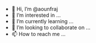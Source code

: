 - 👋 Hi, I’m @aounfraj
- 👀 I’m interested in ...
- 🌱 I’m currently learning ...
- 💞️ I’m looking to collaborate on ...
- 📫 How to reach me ...

<!---
aounfraj/aounfraj is a ✨ special ✨ repository because its `README.md` (this file) appears on your GitHub profile.
You can click the Preview link to take a look at your changes.
--->
